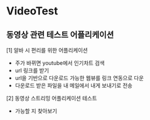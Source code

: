 # VideoTest

## 동영상 관련 테스트 어플리케이션
[1] 알바 시 편리를 위한 어플리케이션
+ 주가 바뀌면 youtube에서 인기차트 검색
+ url 링크를 받기
+ url을 기반으로 다운로드 가능한 웹뷰를 링크 연동으로 다운
+ 다운로드 받은 파일을 내 메일에서 내게 보내기로 전송

[2] 동영상 스트리밍 어플리케이션 테스트
+ 가능할 지 찾아보기
